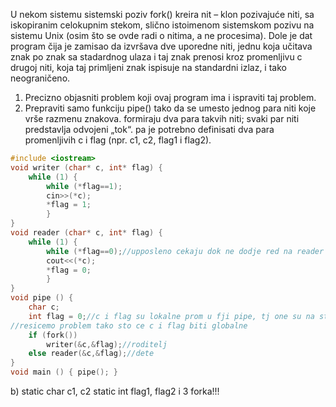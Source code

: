 U nekom sistemu sistemski poziv fork() kreira nit – klon pozivajuće niti, sa iskopiranim celokupnim stekom, slično istoimenom sistemskom pozivu na sistemu Unix (osim što se ovde radi o nitima, a ne procesima). 
Dole je dat program čija je zamisao da izvršava dve uporedne niti, jednu koja učitava znak po znak sa stadardnog ulaza i taj znak prenosi kroz promenljivu c drugoj niti, koja taj primljeni znak ispisuje na standardni izlaz, i tako neograničeno.

1. Precizno objasniti problem koji ovaj program ima i ispraviti taj problem. 
2. Prepraviti samo funkciju pipe() tako da se umesto jednog para niti koje vrše razmenu znakova. formiraju dva para takvih niti; svaki par niti predstavlja odvojeni „tok“. pa je potrebno definisati dva para promenljivih c i flag (npr. c1, c2, flag1 i flag2).
```c++
#include <iostream>
void writer (char* c, int* flag) {
	while (1) {
		while (*flag==1);
		cin>>(*c);
		*flag = 1;
		}
} 
void reader (char* c, int* flag) {
	while (1) {
		while (*flag==0);//upposleno cekaju dok ne dodje red na reader
		cout<<(*c);
		*flag = 0;
		}
}
void pipe () {
	char c;
	int flag = 0;//c i flag su lokalne prom u fji pipe, tj one su na steku, a fork ce da kopira ceo stek(pise eksolicitno u tekstu zad) tako da ce i dete i roditelj imati svoj i c i flag,
//resicemo problem tako sto ce c i flag biti globalne
	if (fork())
		writer(&c,&flag);//roditelj
	else reader(&c,&flag);//dete
}
void main () { pipe(); }
```
b) static char c1, c2
static int flag1, flag2
i 3 forka!!!